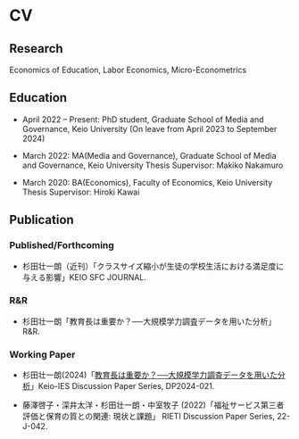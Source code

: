 # CV

## Research

Economics of Education, Labor Economics, Micro-Econometrics

## Education

- April 2022 – Present: PhD student, Graduate School of Media and Governance, Keio University
(On leave from April 2023 to September 2024)

- March 2022: MA(Media and Governance), Graduate School of Media and Governance, Keio University
Thesis Supervisor: Makiko Nakamuro

- March 2020: BA(Economics), Faculty of Economics, Keio University
Thesis Supervisor: Hiroki Kawai

## Publication

### Published/Forthcoming

- 杉田壮一朗（近刊）「クラスサイズ縮小が生徒の学校生活における満足度に与える影響」KEIO SFC JOURNAL.

### R&R

- 杉田壮一朗「教育長は重要か？──大規模学力調査データを用いた分析」R&R.

### Working Paper

- 杉田壮一朗(2024)「[教育長は重要か？──大規模学力調査データを用いた分析](https://ies.keio.ac.jp/upload/DP2024-021_JP.pdf)」Keio-IES Discussion Paper Series, DP2024-021.

- 藤澤啓子・深井太洋・杉田壮一朗・中室牧子 (2022)「福祉サービス第三者評価と保育の質との関連: 現状と課題」 RIETI Discussion Paper Series, 22-J-042.
